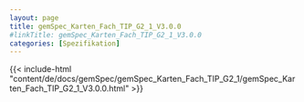 ```yaml
---
layout: page
title: gemSpec_Karten_Fach_TIP_G2_1_V3.0.0
#linkTitle: gemSpec_Karten_Fach_TIP_G2_1_V3.0.0
categories: [Spezifikation]
---
```

{{< include-html "content/de/docs/gemSpec/gemSpec_Karten_Fach_TIP_G2_1/gemSpec_Karten_Fach_TIP_G2_1_V3.0.0.html" >}}